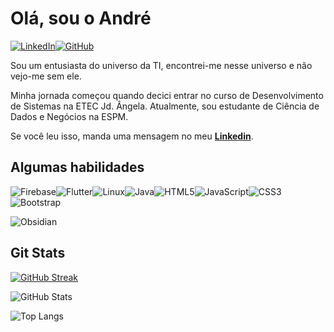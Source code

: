 # Olá, sou o André

[![LinkedIn](https://img.shields.io/badge/linkedin-%230077B5.svg?style=for-the-badge&logo=linkedin&logoColor=white)](https://www.linkedin.com/in/andre-alves777/)[![GitHub](https://img.shields.io/badge/github-%23121011.svg?style=for-the-badge&logo=github&logoColor=white)](https://github.com/andre-alves77)

Sou um entusiasta do universo da TI, encontrei-me nesse universo e não vejo-me sem ele. 

Minha jornada começou quando decici entrar no curso de Desenvolvimento de Sistemas na ETEC Jd. Ângela. Atualmente, sou estudante de Ciência de Dados e Negócios na ESPM.

Se você leu isso, manda uma mensagem no meu [**Linkedin**](https://www.linkedin.com/in/andre-alves777).

## Algumas habilidades

![Firebase](https://img.shields.io/badge/firebase-a08021?style=for-the-badge&logo=firebase&logoColor=ffcd34)![Flutter](https://img.shields.io/badge/Flutter-%2302569B.svg?style=for-the-badge&logo=Flutter&logoColor=white)![Linux](https://img.shields.io/badge/Linux-FCC624?style=for-the-badge&logo=linux&logoColor=black)![Java](https://img.shields.io/badge/java-%23ED8B00.svg?style=for-the-badge&logo=openjdk&logoColor=white)![HTML5](https://img.shields.io/badge/html5-%23E34F26.svg?style=for-the-badge&logo=html5&logoColor=white)![JavaScript](https://img.shields.io/badge/javascript-%23323330.svg?style=for-the-badge&logo=javascript&logoColor=%23F7DF1E)![CSS3](https://img.shields.io/badge/css3-%231572B6.svg?style=for-the-badge&logo=css3&logoColor=white)![Bootstrap](https://img.shields.io/badge/bootstrap-%238511FA.svg?style=for-the-badge&logo=bootstrap&logoColor=white)

![Obsidian](https://img.shields.io/badge/Obsidian-%23483699.svg?style=for-the-badge&logo=obsidian&logoColor=white)

## Git Stats

[![GitHub Streak](https://streak-stats.demolab.com?user=andre-alves77&hide_border=false&border_radius=10)](https://git.io/streak-stats)

![GitHub Stats](https://github-readme-stats.vercel.app/api?username=andre-alves77)

![Top Langs](https://github-readme-stats-git-masterrstaa-rickstaa.vercel.app/api/top-langs/?username=andre-alves77&layout=compact)